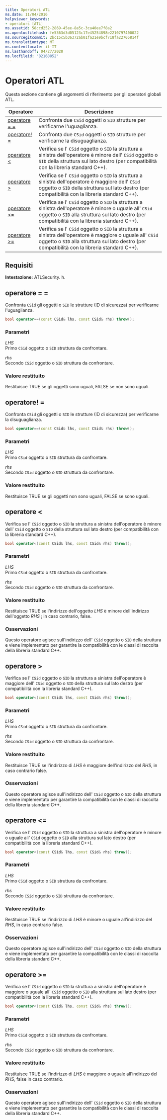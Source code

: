 ```yaml
---
title: Operatori ATL
ms.date: 11/04/2016
helpviewer_keywords:
- operators [ATL]
ms.assetid: 58ccd252-2869-45ee-8a5c-3ca40ee7f8a2
ms.openlocfilehash: fe5363d3d05123c17e45254898e2210797400022
ms.sourcegitcommit: 2bc15c5b36372ab01fa21e9bcf718fa22705814f
ms.translationtype: MT
ms.contentlocale: it-IT
ms.lasthandoff: 04/27/2020
ms.locfileid: "82168852"
---
```

# <a name="atl-operators"></a>Operatori ATL

Questa sezione contiene gli argomenti di riferimento per gli operatori globali ATL.

|Operatore|Descrizione|
|--------------|-----------------|
|[operatore = =](#operator_eq_eq)|Confronta due `CSid` oggetti o `SID` strutture per verificarne l'uguaglianza.|
|[operatore! =](#operator_neq)|Confronta due `CSid` oggetti o `SID` strutture per verificarne la disuguaglianza.|
|[operatore <](#operator_lt)|Verifica se l' `CSid` oggetto o `SID` la struttura a sinistra dell'operatore è minore dell' `CSid` oggetto o `SID` della struttura sul lato destro (per compatibilità con la libreria standard C++).|
|[operatore >](#operator_gt)|Verifica se l' `CSid` oggetto o `SID` la struttura a sinistra dell'operatore è maggiore dell' `CSid` oggetto o `SID` della struttura sul lato destro (per compatibilità con la libreria standard C++).|
|[operatore <=](#operator_lt__eq)|Verifica se l' `CSid` oggetto o `SID` la struttura a sinistra dell'operatore è minore o uguale all' `CSid` oggetto o `SID` alla struttura sul lato destro (per compatibilità con la libreria standard C++).|
|[operatore >=](#operator_gt__eq)|Verifica se l' `CSid` oggetto o `SID` la struttura a sinistra dell'operatore è maggiore o uguale all' `CSid` oggetto o `SID` alla struttura sul lato destro (per compatibilità con la libreria standard C++).|

## <a name="requirements"></a>Requisiti

**Intestazione:** ATLSecurity. h.

## <a name="operator-"></a><a name="operator_eq_eq"></a>operatore = =

Confronta `CSid` gli oggetti o `SID` le strutture (ID di sicurezza) per verificarne l'uguaglianza.

```cpp
bool operator==(const CSid& lhs, const CSid& rhs) throw();
```

### <a name="parameters"></a>Parametri

*LHS*<br/>
Primo `CSid` oggetto o `SID` struttura da confrontare.

*rhs*<br/>
Secondo `CSid` oggetto o `SID` struttura da confrontare.

### <a name="return-value"></a>Valore restituito

Restituisce TRUE se gli oggetti sono uguali, FALSE se non sono uguali.

## <a name="operator-"></a><a name="operator_neq"></a>operatore! =

Confronta `CSid` gli oggetti o `SID` le strutture (ID di sicurezza) per verificarne la disuguaglianza.

```cpp
bool operator==(const CSid& lhs, const CSid& rhs) throw();
```

### <a name="parameters"></a>Parametri

*LHS*<br/>
Primo `CSid` oggetto o `SID` struttura da confrontare.

*rhs*<br/>
Secondo `CSid` oggetto o `SID` struttura da confrontare.

### <a name="return-value"></a>Valore restituito

Restituisce TRUE se gli oggetti non sono uguali, FALSE se sono uguali.

## <a name="operator-"></a><a name="operator_lt"></a>operatore <

Verifica se l' `CSid` oggetto o `SID` la struttura a sinistra dell'operatore è minore dell' `CSid` oggetto o `SID` della struttura sul lato destro (per compatibilità con la libreria standard C++).

```cpp
bool operator<(const CSid& lhs, const CSid& rhs) throw();
```

### <a name="parameters"></a>Parametri

*LHS*<br/>
Primo `CSid` oggetto o `SID` struttura da confrontare.

*rhs*<br/>
Secondo `CSid` oggetto o `SID` struttura da confrontare.

### <a name="return-value"></a>Valore restituito

Restituisce TRUE se l'indirizzo dell'oggetto *LHS* è minore dell'indirizzo dell'oggetto *RHS* ; in caso contrario, false.

### <a name="remarks"></a>Osservazioni

Questo operatore agisce sull'indirizzo dell' `CSid` oggetto o `SID` della struttura e viene implementato per garantire la compatibilità con le classi di raccolta della libreria standard C++.

## <a name="operator-"></a><a name="operator_gt"></a>operatore >

Verifica se l' `CSid` oggetto o `SID` la struttura a sinistra dell'operatore è maggiore dell' `CSid` oggetto o `SID` della struttura sul lato destro (per compatibilità con la libreria standard C++).

```cpp
bool operator<(const CSid& lhs, const CSid& rhs) throw();
```

### <a name="parameters"></a>Parametri

*LHS*<br/>
Primo `CSid` oggetto o `SID` struttura da confrontare.

*rhs*<br/>
Secondo `CSid` oggetto o `SID` struttura da confrontare.

### <a name="return-value"></a>Valore restituito

Restituisce TRUE se l'indirizzo di *LHS* è maggiore dell'indirizzo del *RHS*, in caso contrario false.

### <a name="remarks"></a>Osservazioni

Questo operatore agisce sull'indirizzo dell' `CSid` oggetto o `SID` della struttura e viene implementato per garantire la compatibilità con le classi di raccolta della libreria standard C++.

## <a name="operator-"></a><a name="operator_lt__eq"></a>operatore <=

Verifica se l' `CSid` oggetto o `SID` la struttura a sinistra dell'operatore è minore o uguale all' `CSid` oggetto o `SID` alla struttura sul lato destro (per compatibilità con la libreria standard C++).

```cpp
bool operator<(const CSid& lhs, const CSid& rhs) throw();
```

### <a name="parameters"></a>Parametri

*LHS*<br/>
Primo `CSid` oggetto o `SID` struttura da confrontare.

*rhs*<br/>
Secondo `CSid` oggetto o `SID` struttura da confrontare.

### <a name="return-value"></a>Valore restituito

Restituisce TRUE se l'indirizzo di *LHS* è minore o uguale all'indirizzo del *RHS*, in caso contrario false.

### <a name="remarks"></a>Osservazioni

Questo operatore agisce sull'indirizzo dell' `CSid` oggetto o `SID` della struttura e viene implementato per garantire la compatibilità con le classi di raccolta della libreria standard C++.

## <a name="operator-"></a><a name="operator_gt__eq"></a>operatore >=

Verifica se l' `CSid` oggetto o `SID` la struttura a sinistra dell'operatore è maggiore o uguale all' `CSid` oggetto o `SID` alla struttura sul lato destro (per compatibilità con la libreria standard C++).

```cpp
bool operator<(const CSid& lhs, const CSid& rhs) throw();
```

### <a name="parameters"></a>Parametri

*LHS*<br/>
Primo `CSid` oggetto o `SID` struttura da confrontare.

*rhs*<br/>
Secondo `CSid` oggetto o `SID` struttura da confrontare.

### <a name="return-value"></a>Valore restituito

Restituisce TRUE se l'indirizzo di *LHS* è maggiore o uguale all'indirizzo del *RHS*, false in caso contrario.

### <a name="remarks"></a>Osservazioni

Questo operatore agisce sull'indirizzo dell' `CSid` oggetto o `SID` della struttura e viene implementato per garantire la compatibilità con le classi di raccolta della libreria standard C++.
